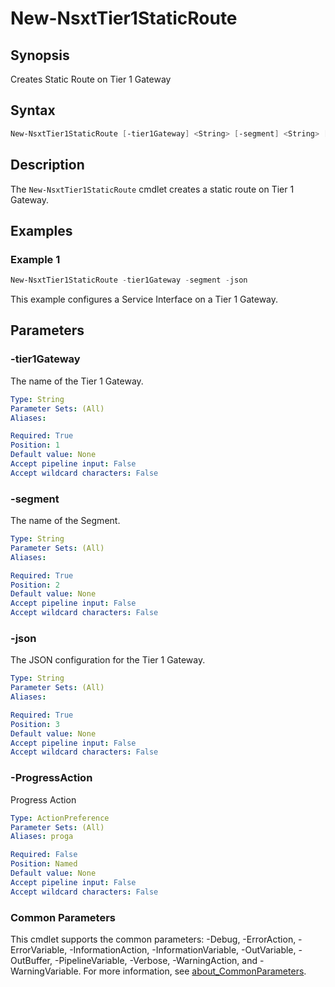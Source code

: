 # New-NsxtTier1StaticRoute

## Synopsis

Creates Static Route on Tier 1 Gateway

## Syntax

```powershell
New-NsxtTier1StaticRoute [-tier1Gateway] <String> [-segment] <String> [-json] <String> [-ProgressAction <ActionPreference>] [<CommonParameters>]
```

## Description

The `New-NsxtTier1StaticRoute` cmdlet creates a static route on Tier 1 Gateway.

## Examples

### Example 1

```powershell
New-NsxtTier1StaticRoute -tier1Gateway -segment -json
```

This example configures a Service Interface on a Tier 1 Gateway.

## Parameters

### -tier1Gateway

The name of the Tier 1 Gateway.

```yaml
Type: String
Parameter Sets: (All)
Aliases:

Required: True
Position: 1
Default value: None
Accept pipeline input: False
Accept wildcard characters: False
```

### -segment

The name of the Segment.

```yaml
Type: String
Parameter Sets: (All)
Aliases:

Required: True
Position: 2
Default value: None
Accept pipeline input: False
Accept wildcard characters: False
```

### -json

The JSON configuration for the Tier 1 Gateway.

```yaml
Type: String
Parameter Sets: (All)
Aliases:

Required: True
Position: 3
Default value: None
Accept pipeline input: False
Accept wildcard characters: False
```

### -ProgressAction

Progress Action

```yaml
Type: ActionPreference
Parameter Sets: (All)
Aliases: proga

Required: False
Position: Named
Default value: None
Accept pipeline input: False
Accept wildcard characters: False
```

### Common Parameters

This cmdlet supports the common parameters: -Debug, -ErrorAction, -ErrorVariable, -InformationAction, -InformationVariable, -OutVariable, -OutBuffer, -PipelineVariable, -Verbose, -WarningAction, and -WarningVariable. For more information, see [about_CommonParameters](http://go.microsoft.com/fwlink/?LinkID=113216).
